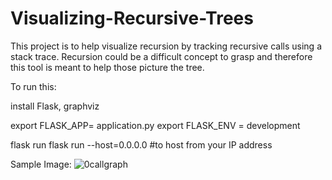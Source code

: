 # Visualizing-Recursive-Trees

This project is to help visualize recursion by tracking recursive calls using a stack trace. Recursion could be a difficult concept to grasp and therefore this tool is meant to help those picture the tree. 

To run this: 

install Flask, graphviz

export FLASK_APP= application.py
export FLASK_ENV = development 

flask run
flask run --host=0.0.0.0 #to host from your IP address


Sample Image:
![0callgraph](https://user-images.githubusercontent.com/26440404/49846215-391f2980-fd98-11e8-9eed-981a790d914b.png)
